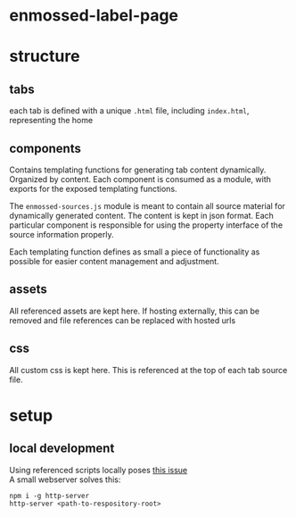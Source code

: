 # enmossed-label-page

# structure
## tabs
each tab is defined with a unique `.html` file, including `index.html`, representing the
home

## components
Contains templating functions for generating tab content dynamically. Organized by content.
Each component is consumed as a module, with exports for the exposed templating functions.

The `enmossed-sources.js` module is meant to contain all source material for dynamically 
generated content. The content is kept in json format. Each particular component is
responsible for using the property interface of the source information properly.

Each templating function defines as small a piece of functionality as possible for easier
content management and adjustment.

## assets
All referenced assets are kept here. If hosting externally, this can be removed and
file references can be replaced with hosted urls

## css
All custom css is kept here. This is referenced at the top of each tab source file.

# setup
## local development
Using referenced scripts locally poses [this issue](https://stackoverflow.com/questions/62518166/cross-origin-request-blocked-error-when-loading-a-json-file)    
A small webserver solves this:

```npm i -g http-server```    
```http-server <path-to-respository-root>```
